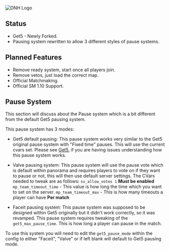 ![DNH Logo](https://camo.githubusercontent.com/742c455547018630cf337754b6e93a16e880dbd2/68747470733a2f2f63646e2e646973636f72646170702e636f6d2f6174746163686d656e74732f3433353630313839363836323930383433372f3533383532363832363139323936313533362f6e626664666864666864686468642e706e67)

## Status
- Get5 - Newly Forked.
- Pausing system rewritten to allow 3 different styles of pause systems.

## Planned Features
  - Remove ready system, start once all players join.
  - Remove vetos, just load the correct map. 
  - Official Matchmaking.
  - Official SM 1.10 Support.

## Pause System
This section will discuss about the Pause system which is a bit different from the default Get5 pausing system.

This pause system has 3 modes:
- Get5 default pausing: This pause system works very similar to the Get5 original pause system with "Fixed time" pauses. 
This will use the current cvars set. Please see [Get5](https://github.com/splewis/get5), if you are having issues understanding
how this pause system works.

- Valve pausing system: This pause system will use the pause vote which is default within panorama and requires players to vote on if they want to pause or not, this will then use default server settings. The CVars needed to tweak are as follows:
``sv_allow_votes 1`` **Must be enabled**
``mp_team_timeout_time`` - This value is how long the time which you want to set on the server.
``mp_team_timeout_max`` - This is how many timeouts a player can have **Per match**

- Faceit pausing system: This pause system was supposed to be designed within Get5 originally but it didn't work correctly, so it was revamped. This pause system requires tweaking of the ``get5_max_pause_time``. This is how long a player can pause in the match.

To use this system you will need to edit the ``get5_pause_mode`` within the config to either "Faceit", "Valve" or if left blank will default to Get5 pausing mode. 
